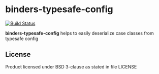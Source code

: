 # binders-typesafe-config

[![Build Status](https://travis-ci.org/InnovaCo/binders-typesafe-config.svg?branch=master)](https://travis-ci.org/InnovaCo/binders-typesafe-config)

**binders-typesafe-config** helps to easily deserialize case classes from typesafe config

## License

Product licensed under BSD 3-clause as stated in file LICENSE
